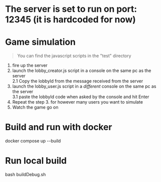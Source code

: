 # The server is set to run on port: 12345 (it is hardcoded for now)

# Game simulation
> You can find the javascript scripts in the "test" directory

1. fire up the server
2. launch the lobby_creator.js script in a console on the same pc as the server
<br>2.1 Copy the lobbyId from the message received from the server
3. launch the lobby_user.js script in a *different* console on the same pc as the server
<br>3.1 paste the lobbyId code when asked by the console and hit Enter
4. Repeat the step 3. for however many users you want to simulate
5. Watch the game go on

# Build and run with docker
docker compose up --build

# Run local build
bash buildDebug.sh
